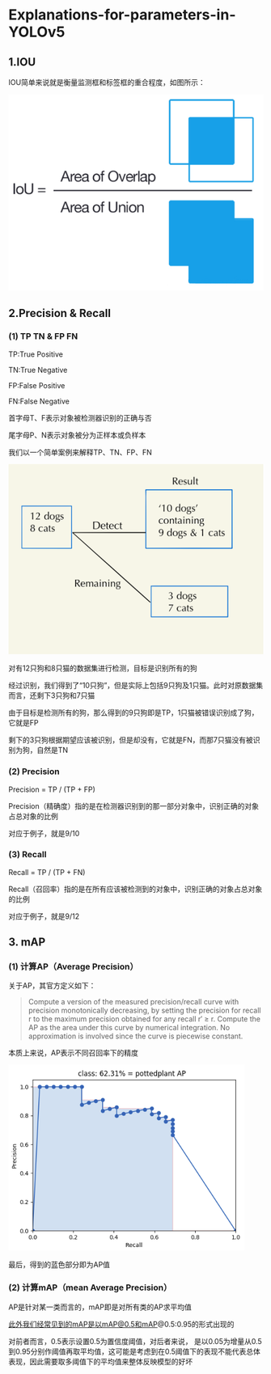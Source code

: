 # Explanations-for-parameters-in-YOLOv5

## 1.IOU

IOU简单来说就是衡量监测框和标签框的重合程度，如图所示：

![image](https://raw.githubusercontent.com/zzr2311559/Explanations-for-parameters-in-YOLOv5/master/imgfile/IOU.jpg)

## 2.Precision & Recall

### (1) TP TN & FP FN

TP:True Positive

TN:True Negative

FP:False Positive

FN:False Negative

首字母T、F表示对象被检测器识别的正确与否

尾字母P、N表示对象被分为正样本或负样本

我们以一个简单案例来解释TP、TN、FP、FN

![image](https://raw.githubusercontent.com/zzr2311559/Explanations-for-parameters-in-YOLOv5/master/imgfile/flow%20graph.jpg)

对有12只狗和8只猫的数据集进行检测，目标是识别所有的狗

经过识别，我们得到了“10只狗”，但是实际上包括9只狗及1只猫。此时对原数据集而言，还剩下3只狗和7只猫

由于目标是检测所有的狗，那么得到的9只狗即是TP，1只猫被错误识别成了狗，它就是FP

剩下的3只狗根据期望应该被识别，但是却没有，它就是FN，而那7只猫没有被识别为狗，自然是TN

### (2) Precision

Precision = TP / (TP + FP)

Precision（精确度）指的是在检测器识别到的那一部分对象中，识别正确的对象占总对象的比例

对应于例子，就是9/10

### (3) Recall


Recall = TP / (TP + FN)

Recall（召回率）指的是在所有应该被检测到的对象中，识别正确的对象占总对象的比例

对应于例子，就是9/12

## 3. mAP

### (1) 计算AP（Average Precision）

关于AP，其官方定义如下：
> Compute a version of the measured precision/recall curve with precision monotonically decreasing, by setting the precision for recall r to the maximum precision obtained for any recall r′ ≥ r.
Compute the AP as the area under this curve by numerical integration. No approximation is involved since the curve is piecewise constant.

本质上来说，AP表示不同召回率下的精度

![image](https://raw.githubusercontent.com/zzr2311559/Explanations-for-parameters-in-YOLOv5/master/imgfile/PR%20graph.png)

最后，得到的蓝色部分即为AP值

### (2) 计算mAP（mean Average Precision）

AP是针对某一类而言的，mAP即是对所有类的AP求平均值

此外我们经常见到的mAP是以mAP@0.5和mAP@0.5:0.95的形式出现的

对前者而言，0.5表示设置0.5为置信度阈值，对后者来说， 是以0.05为增量从0.5到0.95分别作阈值再取平均值，这可能是考虑到在0.5阈值下的表现不能代表总体表现，因此需要取多阈值下的平均值来整体反映模型的好坏
